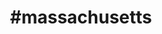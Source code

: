 ---
title: "#massachusetts"
hashtag: "massachusetts"
tags:
  - States I have visited
  - State
  - United States
---